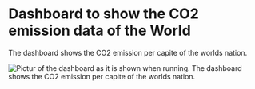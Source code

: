 # Dashboard to show the CO2 emission data of the World
The dashboard shows the CO2 emission per capite of the worlds nation.

![Pictur of the dashboard as it is shown when running. The dashboard shows the CO2 emission per capite of the worlds nation.](../media/dashboard_preview_001.png)